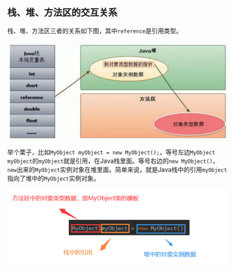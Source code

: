 ## 栈、堆、方法区的交互关系

栈、堆、方法区三者的关系如下图，其中`reference`是引用类型。

![在这里插入图片描述](070-StackHeapMethodAreaRelation/20200725160245331.png)

举个栗子，比如`MyObject myObject = new MyObject();`，等号左边`MyObject myObject`的`myObject`就是引用，在Java栈里面。等号右边的`new MyObject()`，`new`出来的`MyObject`实例对象在堆里面。简单来说，就是Java栈中的引用`myObject`指向了堆中的`MyObject`实例对象。

![在这里插入图片描述](070-StackHeapMethodAreaRelation/20200725161551868.png)